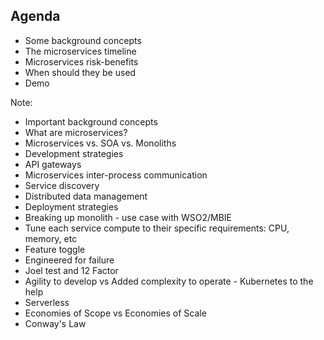 ##  Agenda

* Some background concepts <!-- .element: class="fragment fade-in" -->
* The microservices timeline <!-- .element: class="fragment fade-in" -->
* Microservices risk-benefits <!-- .element: class="fragment fade-in" -->
* When should they be used <!-- .element: class="fragment fade-in" -->
* Demo <!-- .element: class="fragment fade-in" -->

Note:
* Important background concepts
* What are microservices?
* Microservices vs. SOA vs. Monoliths
* Development strategies
* API gateways
* Microservices inter-process communication
* Service discovery
* Distributed data management
* Deployment strategies
* Breaking up monolith - use case with WSO2/MBIE
* Tune each service compute to their specific requirements: CPU, memory, etc
* Feature toggle
* Engineered for failure
* Joel test and 12 Factor
* Agility to develop vs Added complexity to operate - Kubernetes to the help
* Serverless
* Economies of Scope vs Economies of Scale
* Conway's Law

